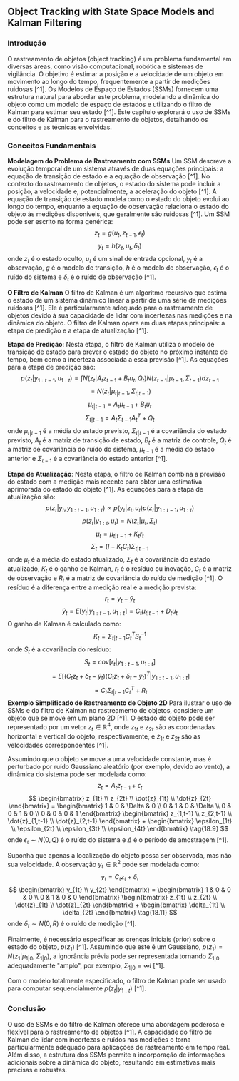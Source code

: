 ## Object Tracking with State Space Models and Kalman Filtering

### Introdução
O rastreamento de objetos (object tracking) é um problema fundamental em diversas áreas, como visão computacional, robótica e sistemas de vigilância. O objetivo é estimar a posição e a velocidade de um objeto em movimento ao longo do tempo, frequentemente a partir de medições ruidosas [^1]. Os Modelos de Espaço de Estados (SSMs) fornecem uma estrutura natural para abordar este problema, modelando a dinâmica do objeto como um modelo de espaço de estados e utilizando o filtro de Kalman para estimar seu estado [^1]. Este capítulo explorará o uso de SSMs e do filtro de Kalman para o rastreamento de objetos, detalhando os conceitos e as técnicas envolvidas.

### Conceitos Fundamentais

**Modelagem do Problema de Rastreamento com SSMs**
Um SSM descreve a evolução temporal de um sistema através de duas equações principais: a equação de transição de estado e a equação de observação [^1]. No contexto do rastreamento de objetos, o estado do sistema pode incluir a posição, a velocidade e, potencialmente, a aceleração do objeto [^1]. A equação de transição de estado modela como o estado do objeto evolui ao longo do tempo, enquanto a equação de observação relaciona o estado do objeto às medições disponíveis, que geralmente são ruidosas [^1].
Um SSM pode ser escrito na forma genérica:
$$
z_t = g(u_t, z_{t-1}, \epsilon_t) \tag{18.1}
$$
$$
y_t = h(z_t, u_t, \delta_t) \tag{18.2}
$$
onde $z_t$ é o estado oculto, $u_t$ é um sinal de entrada opcional, $y_t$ é a observação, $g$ é o modelo de transição, $h$ é o modelo de observação, $\epsilon_t$ é o ruído do sistema e $\delta_t$ é o ruído de observação [^1].

**O Filtro de Kalman**
O filtro de Kalman é um algoritmo recursivo que estima o estado de um sistema dinâmico linear a partir de uma série de medições ruidosas [^1]. Ele é particularmente adequado para o rastreamento de objetos devido à sua capacidade de lidar com incertezas nas medições e na dinâmica do objeto. O filtro de Kalman opera em duas etapas principais: a etapa de predição e a etapa de atualização [^1].

**Etapa de Predição**: Nesta etapa, o filtro de Kalman utiliza o modelo de transição de estado para prever o estado do objeto no próximo instante de tempo, bem como a incerteza associada a essa previsão [^1]. As equações para a etapa de predição são:
$$
p(z_t|y_{1:t-1}, u_{1:t}) = \int N(z_t|A_tz_{t-1} + B_tu_t, Q_t)N(z_{t-1}|\mu_{t-1}, \Sigma_{t-1})dz_{t-1} \tag{18.25}
$$
$$
= N(z_t|\mu_{t|t-1}, \Sigma_{t|t-1}) \tag{18.26}
$$
$$
\mu_{t|t-1} = A_t\mu_{t-1} + B_tu_t \tag{18.27}
$$
$$
\Sigma_{t|t-1} = A_t\Sigma_{t-1}A_t^T + Q_t \tag{18.28}
$$
onde $\mu_{t|t-1}$ é a média do estado previsto, $\Sigma_{t|t-1}$ é a covariância do estado previsto, $A_t$ é a matriz de transição de estado, $B_t$ é a matriz de controle, $Q_t$ é a matriz de covariância do ruído do sistema, $\mu_{t-1}$ é a média do estado anterior e $\Sigma_{t-1}$ é a covariância do estado anterior [^1].

**Etapa de Atualização**: Nesta etapa, o filtro de Kalman combina a previsão do estado com a medição mais recente para obter uma estimativa aprimorada do estado do objeto [^1]. As equações para a etapa de atualização são:
$$
p(z_t|y_t, y_{1:t-1}, u_{1:t}) \propto p(y_t|z_t, u_t)p(z_t|y_{1:t-1}, u_{1:t}) \tag{18.29}
$$
$$
p(z_t|y_{1:t}, u_t) = N(z_t|\mu_t, \Sigma_t) \tag{18.30}
$$
$$
\mu_t = \mu_{t|t-1} + K_tr_t \tag{18.31}
$$
$$
\Sigma_t = (I - K_tC_t)\Sigma_{t|t-1} \tag{18.32}
$$
onde $\mu_t$ é a média do estado atualizado, $\Sigma_t$ é a covariância do estado atualizado, $K_t$ é o ganho de Kalman, $r_t$ é o resíduo ou inovação, $C_t$ é a matriz de observação e $R_t$ é a matriz de covariância do ruído de medição [^1]. O resíduo é a diferença entre a medição real e a medição prevista:
$$
r_t = y_t - \hat{y}_t \tag{18.33}
$$
$$
\hat{y}_t = E[y_t|y_{1:t-1}, u_{1:t}] = C_t\mu_{t|t-1} + D_tu_t \tag{18.34}
$$
O ganho de Kalman é calculado como:
$$
K_t = \Sigma_{t|t-1}C_t^TS_t^{-1} \tag{18.35}
$$
onde $S_t$ é a covariância do resíduo:
$$
S_t = cov[r_t|y_{1:t-1}, u_{1:t}] \tag{18.36}
$$
$$
= E[(C_tz_t + \delta_t - \hat{y}_t)(C_tz_t + \delta_t - \hat{y}_t)^T|y_{1:t-1}, u_{1:t}] \tag{18.37}
$$
$$
= C_t\Sigma_{t|t-1}C_t^T + R_t \tag{18.38}
$$
**Exemplo Simplificado de Rastreamento de Objeto 2D**
Para ilustrar o uso de SSMs e do filtro de Kalman no rastreamento de objetos, considere um objeto que se move em um plano 2D [^1]. O estado do objeto pode ser representado por um vetor $z_t \in \mathbb{R}^4$, onde $z_{1t}$ e $z_{2t}$ são as coordenadas horizontal e vertical do objeto, respectivamente, e $\dot{z}_{1t}$ e $\dot{z}_{2t}$ são as velocidades correspondentes [^1].

Assumindo que o objeto se move a uma velocidade constante, mas é perturbado por ruído Gaussiano aleatório (por exemplo, devido ao vento), a dinâmica do sistema pode ser modelada como:
$$
z_t = A_tz_{t-1} + \epsilon_t \tag{18.8}
$$
$$
\begin{bmatrix}
z_{1t} \\
z_{2t} \\
\dot{z}_{1t} \\
\dot{z}_{2t}
\end{bmatrix} = \begin{bmatrix}
1 & 0 & \Delta & 0 \\
0 & 1 & 0 & \Delta \\
0 & 0 & 1 & 0 \\
0 & 0 & 0 & 1
\end{bmatrix} \begin{bmatrix}
z_{1,t-1} \\
z_{2,t-1} \\
\dot{z}_{1,t-1} \\
\dot{z}_{2,t-1}
\end{bmatrix} + \begin{bmatrix}
\epsilon_{1t} \\
\epsilon_{2t} \\
\epsilon_{3t} \\
\epsilon_{4t}
\end{bmatrix} \tag{18.9}
$$
onde $\epsilon_t \sim N(0, Q)$ é o ruído do sistema e $\Delta$ é o período de amostragem [^1].

Suponha que apenas a localização do objeto possa ser observada, mas não sua velocidade. A observação $y_t \in \mathbb{R}^2$ pode ser modelada como:
$$
y_t = C_tz_t + \delta_t \tag{18.10}
$$
$$
\begin{bmatrix}
y_{1t} \\
y_{2t}
\end{bmatrix} = \begin{bmatrix}
1 & 0 & 0 & 0 \\
0 & 1 & 0 & 0
\end{bmatrix} \begin{bmatrix}
z_{1t} \\
z_{2t} \\
\dot{z}_{1t} \\
\dot{z}_{2t}
\end{bmatrix} + \begin{bmatrix}
\delta_{1t} \\
\delta_{2t}
\end{bmatrix} \tag{18.11}
$$
onde $\delta_t \sim N(0, R)$ é o ruído de medição [^1].

Finalmente, é necessário especificar as crenças iniciais (prior) sobre o estado do objeto, $p(z_1)$ [^1]. Assumindo que este é um Gaussiano, $p(z_1) = N(z_1|\mu_{1|0}, \Sigma_{1|0})$, a ignorância prévia pode ser representada tornando $\Sigma_{1|0}$ adequadamente "amplo", por exemplo, $\Sigma_{1|0} = \infty I$ [^1].

Com o modelo totalmente especificado, o filtro de Kalman pode ser usado para computar sequencialmente $p(z_t|y_{1:t})$ [^1].

### Conclusão
O uso de SSMs e do filtro de Kalman oferece uma abordagem poderosa e flexível para o rastreamento de objetos [^1]. A capacidade do filtro de Kalman de lidar com incertezas e ruídos nas medições o torna particularmente adequado para aplicações de rastreamento em tempo real. Além disso, a estrutura dos SSMs permite a incorporação de informações adicionais sobre a dinâmica do objeto, resultando em estimativas mais precisas e robustas.
<!-- END -->